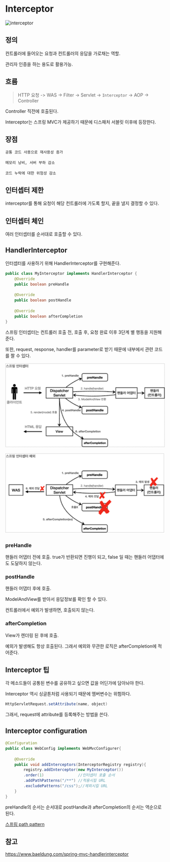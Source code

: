 # Interceptor

![interceptor](../../images/Spring/interceptor.png)

## 정의

컨트롤러에 들어오는 요청과 컨트롤러의 응답을 가로채는 역할.

관리자 인증을 하는 용도로 활용가능.

## 흐름
>HTTP 요청 -> WAS -> Filter -> Servlet -> `Interceptor` -> AOP -> Controller

Controller 직전에 호출된다.

Interceptor는 스프링 MVC가 제공하기 때문에 디스패처 서블릿 이후에 등장한다.

## 장점 

    공통 코드 사용으로 재사용성 증가

    메모리 낭비, 서버 부하 감소

    코드 누락에 대한 위험성 감소

## 인터셉터 제한
interceptor를 통해 요청이 해당 컨트롤러에 가도록 할지, 끝을 낼지 결정할 수 있다.

## 인터셉터 체인
여러 인터셉터를 순서대로 호출할 수 있다.

## HandlerInterceptor

인터셉터를 사용하기 위해 HandlerInterceptor를 구현해준다.

```java
public class MyInterceptor implements HandlerInterceptor {
    @Override
    public boolean preHandle

    @Override
    public boolean postHandle

    @Override
    public boolean afterCompletion
}
```
스프링 인터셉터는 컨트롤러 호출 전, 호출 후, 요청 완료 이후 3단계 별 행동을 지원해준다. 

또한, request, response, handler를 parameter로 받기 때문에 내부에서 관련 코드를 짤 수 있다.

![handlerinterceptor](../../images/Spring/springInterceptor.png)

![interceptorexception](../../images/Spring/hanlderinterceptorexception.png)

### preHandle
핸들러 어댑터 전에 호출.
true가 반환되면 진행이 되고, false 일 때는 핸들러 어댑터에도 도달하지 않는다.


### postHandle

핸들러 어댑터 후에 호출.

ModelAndView를 받아서 응답정보를 확인 할 수 있다.

컨트롤러에서 예외가 발생하면, 호출되지 않는다.

### afterCompletion

View가 렌더링 된 후에 호출.

예외가 발생해도 항상 호출된다. 그래서 예외와 무관한 로직은 afterCompletion에 적어준다. 

## Interceptor 팁
각 메소드들이 공통된 변수를 공유하고 싶으면 값을 어딘가에 담아놔야 한다. 

Interceptor 역시 싱글톤처럼 사용되기 때문에 멤버변수는 위험하다.

~~~java
HttpServletRequest.setAttribute(name, object)
~~~
그래서, request에 attribute를 등록해주는 방법을 쓴다.

## Interceptor configuration

```java
@Configuration
public class WebConfig implements WebMvcConfigurer{

    @Override
    public void addInterceptors(InterceptorRegistry registry){
        registry.addInterceptor(new MyInterceptor())
        .order(1)               //인터셉터 호출 순서
        .addPathPatterns("/**") //적용시킬 URL
        .excludePatterns("/css");//제외시킬 URL
    }
}
```

preHandle의 순서는 순서대로
postHandle과 afterCompletion의 순서는 역순으로 된다.

[스프링 path pattern](https://docs.spring.io/spring-framework/docs/current/javadoc-api/org/springframework/web/util/pattern/PathPattern.html)

## 참고
https://www.baeldung.com/spring-mvc-handlerinterceptor